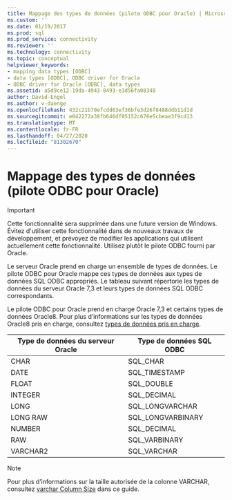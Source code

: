 ```yaml
---
title: Mappage des types de données (pilote ODBC pour Oracle) | Microsoft Docs
ms.custom: ''
ms.date: 01/19/2017
ms.prod: sql
ms.prod_service: connectivity
ms.reviewer: ''
ms.technology: connectivity
ms.topic: conceptual
helpviewer_keywords:
- mapping data types [ODBC]
- data types [ODBC], ODBC driver for Oracle
- ODBC driver for Oracle [ODBC], data types
ms.assetid: a5d9ce12-19da-4943-8493-e3d56fa08348
author: David-Engel
ms.author: v-daenge
ms.openlocfilehash: 432c21b70efcdd63ef36bfe3d26f8488ddb11d1d
ms.sourcegitcommit: e042272a38fb646df05152c676e5cbeae3f9cd13
ms.translationtype: MT
ms.contentlocale: fr-FR
ms.lasthandoff: 04/27/2020
ms.locfileid: "81302670"
---
```

# <a name="mapping-data-types-odbc-driver-for-oracle"></a>Mappage des types de données (pilote ODBC pour Oracle)
> [!IMPORTANT]  
>  Cette fonctionnalité sera supprimée dans une future version de Windows. Évitez d'utiliser cette fonctionnalité dans de nouveaux travaux de développement, et prévoyez de modifier les applications qui utilisent actuellement cette fonctionnalité. Utilisez plutôt le pilote ODBC fourni par Oracle.  
  
 Le serveur Oracle prend en charge un ensemble de types de données. Le pilote ODBC pour Oracle mappe ces types de données aux types de données SQL ODBC appropriés. Le tableau suivant répertorie les types de données du serveur Oracle 7,3 et leurs types de données SQL ODBC correspondants.  
  
 Le pilote ODBC pour Oracle prend en charge Oracle 7,3 et certains types de données Oracle8. Pour plus d’informations sur les types de données Oracle8 pris en charge, consultez [types de données pris en charge](../../odbc/microsoft/supported-data-types-odbc-driver-for-oracle.md).  
  
|Type de données du serveur Oracle|Type de données SQL ODBC|  
|-----------------------------|------------------------|  
|CHAR|SQL_CHAR|  
|DATE|SQL_TIMESTAMP|  
|FLOAT|SQL_DOUBLE|  
|INTEGER|SQL_DECIMAL|  
|LONG|SQL_LONGVARCHAR|  
|LONG RAW|SQL_LONGVARBINARY|  
|NUMBER|SQL_DECIMAL|  
|RAW|SQL_VARBINARY|  
|VARCHAR2|SQL_VARCHAR|  
  
> [!NOTE]  
>  Pour plus d’informations sur la taille autorisée de la colonne VARCHAR, consultez [varchar Column Size](../../odbc/microsoft/varchar-column-size-odbc-driver-for-oracle.md) dans ce guide.
